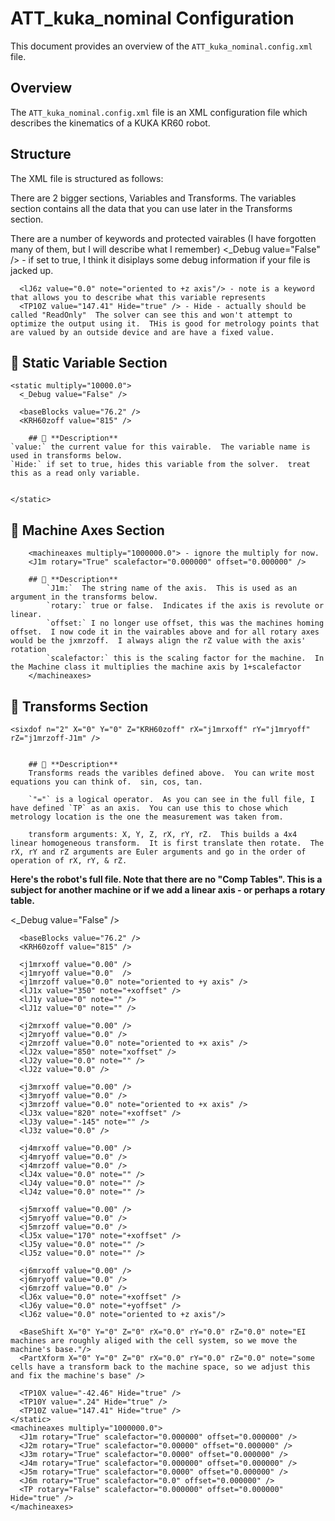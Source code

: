 # ATT_kuka_nominal Configuration

This document provides an overview of the `ATT_kuka_nominal.config.xml` file.

## Overview

The `ATT_kuka_nominal.config.xml` file is an XML configuration file which describes the kinematics of a KUKA KR60 robot. 


## Structure

The XML file is structured as follows:

There are 2 bigger sections, Variables and Transforms.  The variables section contains all the data that you can use later in the Transforms section.  

There are a number of keywords and protected vairables (I have forgotten many of them, but I will describe what I remember)
      <_Debug value="False" /> - if set to true, I think it disiplays some debug information if your file is jacked up.

      <lJ6z value="0.0" note="oriented to +z axis"/> - note is a keyword that allows you to describe what this variable represents
      <TP10Z value="147.41" Hide="true" /> - Hide - actually should be called "ReadOnly"  The solver can see this and won't attempt to optimize the output using it.  THis is good for metrology points that are valued by an outside device and are have a fixed value. 

  <variables>


## 📌 **Static Variable Section**
    <static multiply="10000.0">
      <_Debug value="False" />
    
      <baseBlocks value="76.2" />  
      <KRH60zoff value="815" />

        ## 📌 **Description**
    `value:` the current value for this vairable.  The variable name is used in transforms below.
    `Hide:` if set to true, hides this variable from the solver.  treat this as a read only variable.


    </static>

## 📌 **Machine Axes Section**

        <machineaxes multiply="1000000.0"> - ignore the multiply for now.
        <J1m rotary="True" scalefactor="0.000000" offset="0.000000" />
        
        ## 📌 **Description**
            `J1m:`  The string name of the axis.  This is used as an argument in the transforms below.
            `rotary:` true or false.  Indicates if the axis is revolute or linear. 
            `offset:` I no longer use offset, this was the machines homing offset.  I now code it in the vairables above and for all rotary axes would be the jxmrzoff.  I always align the rZ value with the axis' rotation
            `scalefactor:` this is the scaling factor for the machine.  In the Machine class it multiplies the machine axis by 1+scalefactor
        </machineaxes>
  </variables>

## 📌 **Transforms Section**
    <sixdof n="2" X="0" Y="0" Z="KRH60zoff" rX="j1mrxoff" rY="j1mryoff" rZ="j1mrzoff-J1m" />
        
        
        ## 📌 **Description**
        Transforms reads the varibles defined above.  You can write most equations you can think of.  sin, cos, tan.  
        
        `"="` is a logical operator.  As you can see in the full file, I have defined `TP` as an axis.  You can use this to chose which metrology location is the one the measurement was taken from.  

        transform arguments: X, Y, Z, rX, rY, rZ.  This builds a 4x4 linear homogeneous transform.  It is first translate then rotate.  The rX, rY and rZ arguments are Euler arguments and go in the order of operation of rX, rY, & rZ.  




**Here's the robot's full file.  Note that there are no "Comp Tables".  This is a subject for another machine or if we add a linear axis - or perhaps a rotary table.**

<?xml version="1.0" encoding="utf-8"?>
<EITransform>
  <variables>
    <static multiply="10000.0">
      <_Debug value="False" />
    
      <baseBlocks value="76.2" />  
      <KRH60zoff value="815" />
      
      <j1mrxoff value="0.00" />
      <j1mryoff value="0.0"  />
      <j1mrzoff value="0.0" note="oriented to +y axis" />
      <lJ1x value="350" note="+xoffset" />
      <lJ1y value="0" note="" />
      <lJ1z value="0" note="" />

      <j2mrxoff value="0.00" />
      <j2mryoff value="0.0" />
      <j2mrzoff value="0.0" note="oriented to +x axis" />
      <lJ2x value="850" note="xoffset" />
      <lJ2y value="0.0" note="" />
      <lJ2z value="0.0" />

      <j3mrxoff value="0.00" />
      <j3mryoff value="0.0" />
      <j3mrzoff value="0.0" note="oriented to +x axis" />
      <lJ3x value="820" note="+xoffset" />
      <lJ3y value="-145" note="" />
      <lJ3z value="0.0" />

      <j4mrxoff value="0.00" />
      <j4mryoff value="0.0" />
      <j4mrzoff value="0.0" />
      <lJ4x value="0.0" note="" />
      <lJ4y value="0.0" note="" />
      <lJ4z value="0.0" note="" />

      <j5mrxoff value="0.00" />
      <j5mryoff value="0.0" />
      <j5mrzoff value="0.0" />
      <lJ5x value="170" note="+xoffset" />
      <lJ5y value="0.0" note="" />
      <lJ5z value="0.0" note="" />

      <j6mrxoff value="0.00" />
      <j6mryoff value="0.0" />
      <j6mrzoff value="0.0" />
      <lJ6x value="0.0" note="+xoffset" />
      <lJ6y value="0.0" note="+yoffset" />
      <lJ6z value="0.0" note="oriented to +z axis"/>

      <BaseShift X="0" Y="0" Z="0" rX="0.0" rY="0.0" rZ="0.0" note="EI machines are roughly aliged with the cell system, so we move the machine's base."/>
      <PartXform X="0" Y="0" Z="0" rX="0.0" rY="0.0" rZ="0.0" note="some cells have a transform back to the machine space, so we adjust this and fix the machine's base" />

      <TP10X value="-42.46" Hide="true" />
      <TP10Y value=".24" Hide="true" />
      <TP10Z value="147.41" Hide="true" />
    </static>
    <machineaxes multiply="1000000.0">
      <J1m rotary="True" scalefactor="0.000000" offset="0.000000" />
      <J2m rotary="True" scalefactor="0.00000" offset="0.000000" />
      <J3m rotary="True" scalefactor="0.0000" offset="0.000000" />
      <J4m rotary="True" scalefactor="0.000000" offset="0.000000" />
      <J5m rotary="True" scalefactor="0.0000" offset="0.000000" />
      <J6m rotary="True" scalefactor="0.0" offset="0.000000" />
      <TP rotary="False" scalefactor="0.000000" offset="0.000000" Hide="true" />
    </machineaxes>
  </variables>
  <TransForms>
    <sixdof n="2" X="0" Y="0" Z="KRH60zoff" rX="j1mrxoff" rY="j1mryoff" rZ="j1mrzoff-J1m" />
    <sixdof n="3" X="lJ1x" Y="lJ1y" Z="lJ1z" rX="-90+j2mrxoff" rY="j2mryoff" rZ="j2mrzoff+J2m" />
    <sixdof n="4" X="lJ2x" Y="lJ2y" Z="lJ2z" rX="j3mrxoff" rY="j3mryoff" rZ="j3mrzoff+J3m" />
    <sixdof n="5" X="lJ3x" Y="lJ3y" Z="lJ3z" rX="j4mrxoff" rY="90+j4mryoff" rZ="j4mrzoff-J4m" />
    <sixdof n="6" X="lJ4x" Y="lJ4y" Z="lJ4z" rX="j5mrxoff" rY="-90+j5mryoff" rZ="j5mrzoff+J5m" />
    <sixdof n="7" X="lJ5x" Y="lJ5y" Z="lJ5z" rX="j6mrxoff" rY="90+j6mryoff" rZ="j6mrzoff-J6m" />
    <sixdof n="8" X="0" Y="0" Z="0" rX="0" rY="0" rZ="90" />    
    <sixdof n="9" X="TP10X*(TP=10)" Y="TP10Y*(TP=10)" Z="TP10Z*(TP=10)" rX="0" rY="0" rZ="0" />
  </TransForms>
</EITransform>

